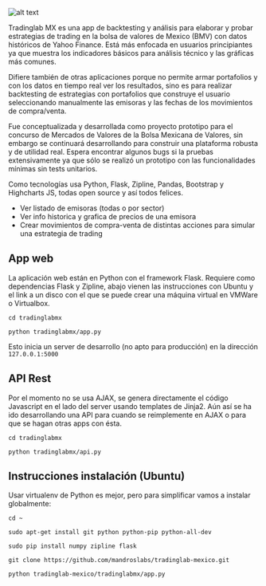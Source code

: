 ![alt text](https://rawgit.com/mandroslabs/tradinglabmx/master/tradinglabmx/static/img/logo.png "Tradinglab MX")

Tradinglab MX es una app de backtesting y análisis para elaborar y probar estrategias de trading en la bolsa de valores de Mexico (BMV) con datos históricos de Yahoo Finance. Está más enfocada en usuarios principiantes ya que muestra los indicadores básicos para análisis técnico y las gráficas más comunes.

Difiere también de otras aplicaciones porque no permite armar portafolios y con los datos en tiempo real ver los resultados, sino es para realizar backtesting de estrategias con portafolios que construye el usuario seleccionando manualmente las emisoras y las fechas de los movimientos de compra/venta.

Fue conceptualizada y desarrollada como proyecto prototipo para el concurso de Mercados de Valores de la Bolsa Mexicana de Valores, sin embargo se continuará desarrollando para construir una plataforma robusta y de utilidad real. Espera encontrar algunos bugs si la pruebas extensivamente ya que sólo se realizó un prototipo con las funcionalidades mínimas sin tests unitarios.

Como tecnologías usa Python, Flask, Zipline, Pandas, Bootstrap y Highcharts JS, todas open source y así todos felices. 

- Ver listado de emisoras (todas o por sector)
- Ver info historica y grafica de precios de una emisora
- Crear movimientos de compra-venta de distintas acciones para simular una estrategia de trading

## App web

La aplicación web están en Python con el framework Flask. Requiere como dependencias Flask y Zipline, abajo vienen las instrucciones con Ubuntu y el link a un disco con el que se puede crear una máquina virtual en VMWare o Virtualbox.

```cd tradinglabmx```

```python tradinglabmx/app.py```

Esto inicia un server de desarrollo (no apto para producción) en la dirección ```127.0.0.1:5000```

## API Rest

Por el momento no se usa AJAX, se genera directamente el código Javascript en el lado del server usando templates de Jinja2. Aún así se ha ido desarrollando una API para cuando se reimplemente en AJAX o para que se hagan otras apps con ésta.

```cd tradinglabmx```

```python tradinglabmx/api.py```

## Instrucciones instalación (Ubuntu)

Usar virtualenv de Python es mejor, pero para simplificar vamos a instalar globalmente:

```cd ~```

```sudo apt-get install git python python-pip python-all-dev```

```sudo pip install numpy zipline flask```

```git clone https://github.com/mandroslabs/tradinglab-mexico.git```

```python tradinglab-mexico/tradinglabmx/app.py```
